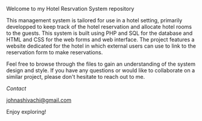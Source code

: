 Welcome to my Hotel Resrvation System repository

This management system is tailored for use in a hotel setting, primarily developped to keep track of the hotel reservation and allocate hotel rooms to the guests. This system is built using PHP and SQL for the database and HTML and CSS for the web forms and web interface. The project features a website dedicated for the hotel in which external users can use to link to the reservation form to make reservations.

Feel free to browse through the files to gain an understanding of the system design and style. If you have any questions or would like to collaborate on a similar project, please don't hesitate to reach out to me.

*Contact*

johnashivachi@gmail.com

Enjoy exploring!
